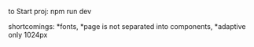 to Start proj: npm run dev

shortcomings:
    *fonts,
    *page is not separated into components,
    *adaptive only 1024px
    
